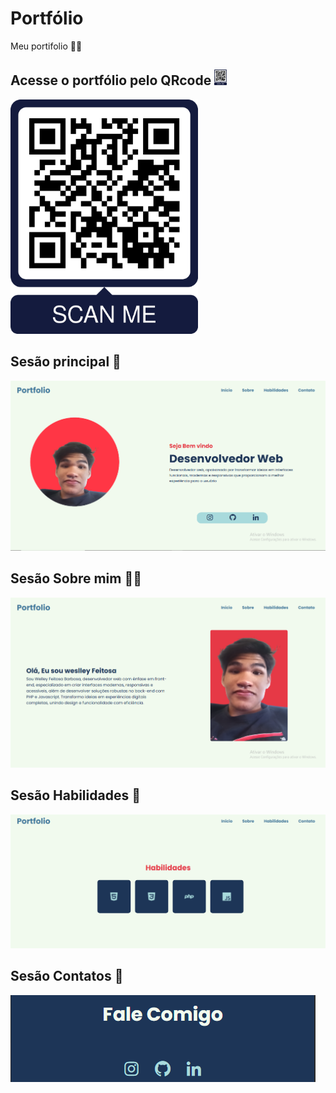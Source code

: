 # Portfólio
Meu portifolio 🧑‍💻

<div class="print">
    <h2>Acesse o portfólio pelo QRcode <img src="imagens/readme/QRcode.png" width="20px"></h2>
    <img src="imagens/readme/QRcode.png" width="300px" 
    <br>
    <h2>Sesão principal 📂</h2>
    <img src="imagens/readme/print1.PNG">
    <br>
    <h2>Sesão Sobre mim 🙋‍♂️</h2>
    <img src="imagens/readme/print2.PNG">
    <br>
    <h2>Sesão Habilidades 🚀</h2>
    <img src="imagens/readme/print3.PNG">
    <br>
    <h2>Sesão Contatos 📱</h2>
    <img src="imagens/readme/print4.PNG">
    <br>
</div>
